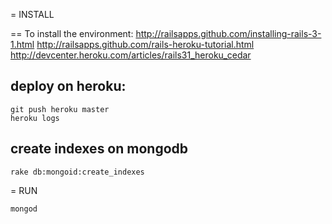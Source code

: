 = INSTALL

== To install the environment:
http://railsapps.github.com/installing-rails-3-1.html
http://railsapps.github.com/rails-heroku-tutorial.html
http://devcenter.heroku.com/articles/rails31_heroku_cedar

## deploy on heroku:
    
    git push heroku master
    heroku logs

## create indexes on mongodb

    rake db:mongoid:create_indexes
    
= RUN

	mongod
